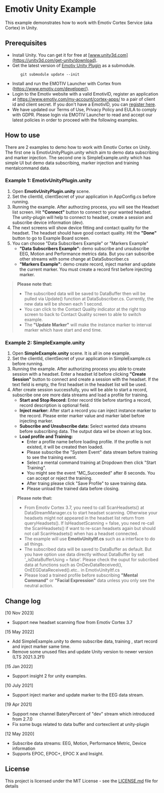 # Emotiv Unity Example

This example demonstrates how to work with Emotiv Cortex Service (aka Cortex) in Unity.

## Prerequisites

* Install Unity. You can get it for free at [www.unity3d.com](https://unity3d.com/get-unity/download).
* Get the latest version of [Emotiv Unity Plugin](https://github.com/Emotiv/unity-plugin) as a submodule.
```
       git submodule update --init
```
* Install and run the EMOTIV Launcher with Cortex from (https://www.emotiv.com/developer/).
* Login to the Emotiv website with a valid EmotivID, register an application at https://www.emotiv.com/my-account/cortex-apps/ to a pair of client id and client secret. If you don't have a EmotivID, you can [register here](https://id.emotivcloud.com/eoidc/account/registration/).
* We have updated our Terms of Use, Privacy Policy and EULA to comply with GDPR. Please login via EMOTIV Launcher to read and accept our latest policies in order to proceed with the following examples.


## How to use
There are 2 examples to demo how to work with Emotiv Cortex on Unity. The first one is EmotivUnityPlugin.unity which aim to demo data subscribing and marker injection. The second one is SimpleExample.unity which has simple UI but demo data subscribing, marker injection and training mentalcommand data.  

### Example 1: EmotivUnityPlugin.unity
1. Open **EmotivUnityPlugin.unity** scene.  
2. Set the clientId, clientSecret of your application in AppConfig.cs before running.  
3. Running the example. After authorzing process, you will see the Headset list screen. Hit **"Connect"** button to connect to your wanted headset. The unity-plugin will help to connect to headset, create a session and subscribe device information (dev).  
4. The next screens will show device fitting and contact quality for the headset. The headset should have good contact quality. Hit the **"Done"** button to go to Example Board screen.  
5. You can choose "Data Subscribers Example" or "Markers Example"  
	- **"Data Subscribers Example":** demo subscribe and unsubscribe EEG, Motion and Performance metrics data. But you can subscribe other streams with some change at DataSubscriber.cs  
	- **"Markers Example":** demo create record, inject marker and update the current marker. You must create a record first before injecting marker.

> **Please note that:**
>
> - The subscribed data will be saved to DataBuffer then will be pulled via Update() function at DataSubscriber.cs. Currently, the new data will be shown each 1 second.  
> - You can click to the Contact Quality indicator at the right top screen to back to Contact Quality screen to able to switch example.  
> - The **"Update Marker"** will make the instance marker to interval marker which have start and end time.  

### Example 2: SimpleExample.unity 
1. Open **SimpleExample.unity** scene. It is all in one example.
2. Set the clientId, clientSecret of your application in SimpleExample.cs before running.
3. Running the example. After authorizing process you able to create session with a headset. Enter a headset Id before clicking **"Create Session"** button to connect and create a session with the headset. If the text field is empty, the first headset in the headset list will be used.  
4. After create session successfully, you will be able to start a record, subscribe one ore more data streams and load a profile for training.
	- **Start and Stop Record:** Enter record title before starting a record, record description is optional field.
	- **Inject marker:** After start a record you can inject instance marker to the record. Please enter marker value and marker label before injecting marker.
	- **Subscribe and Unsubscribe data:** Select wanted data streams before subscribing data. The output data wil be shown at log box.
	- **Load profile and Training:**
		- Enter a profile name before loading profile. If the profile is not existed, it will be created then loaded.  
		- Please subscribe the "System Event" data stream before training to see the training event.
		- Select a mental command training at Dropdown then click "Start Training".
		- You might see the event "MC_Succeeded" after 8 seconds. You can accept or reject the training.
		- After traing please click "Save Profile" to save training data.
		- Please unload the trained data before closing.  
		
> **Please note that:**
> - From Emotiv Cortex 3.7, you need to call ScanHeadsets() at DataStreamManager.cs to start headset scanning. Otherwise your headsets might not appeared in the headset list return from queryHeadsets(). If IsHeadsetScanning = false, you need re-call the ScanHeadsets() if want to re-scan headsets again but should not call ScanHeadsets() when has a headset connected.
> - The example will use **EmotivUnityItf.cs** such as a interface to do all things.
> - The subscribed data will be saved to DataBuffer as default. But you have option use data directly without DataBuffer by set '_isDataBufferUsing = false'. Please check the ouput for subcribed data at functions such as OnDevDataReceived(), OnEEGDataReceived().etc.. in EmotivUnityItf.cs  
> - Please load a trained profile before subscribing **"Mental Command"** or **"Facial Expression"** data unless you only see the neutral action.


## Change log

[10 Nov 2023]
- Support new headset scanning flow from Emotiv Cortex 3.7

[15 May 2022]
- Add SimpleExample.unity to demo subscribe data, training , start record and inject marker same time.
- Remove some unused files and update Unity version to newer version (LTS 2021.3.2f1)

[15 Jan 2022]
- Support insight 2 for unity examples.

[10 July 2021]
- Support inject marker and update marker to the EEG data stream.

[19 Apr 2021]
- Support new channel BateryPercent of "dev" stream which introduced from 2.7.0
- Fix some bugs related to data buffer and cortexclient at unity-plugin

[12 May 2020]
- Subscribe data streams: EEG, Motion, Performance Metric, Device information
- Supports EPOC, EPOC+, EPOC X and Insight.

## License

This project is licensed under the MIT License - see the [LICENSE.md](https://github.com/Emotiv/cortex-v2-example/blob/master/LICENSE) file for details
